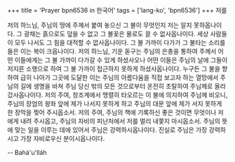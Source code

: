 +++
title = 'Prayer bpn6536 in 한국어'
tags = ['lang-ko', 'bpn6536']
+++
저를

저의 하느님, 주님의 땅에 주께서 붙여 놓으신 그 불이 무엇인지 저는 알지 못하옵나이다. 그 광채는 흙으로도 덮을 수 없고 그 불꽃은 물로도 끌 수 없사옵나이다. 세상 사람들이 모두 나서도 그 힘을 대적할 수 없사옵나이다. 그 불 가까이 다가가 그 불타는 소리를 들은 이는 복이 크옵나이다.
저의 하느님, 기운 돋구는 주님의 은총을 통하여 주께서 어떤 이들에게는 그 불 가까이 다가갈 수 있게 하셨사오나 어떤 이들은 주님의 날에 그들이 저지른 소행으로 하여 그 불 가까이 접근하지 못하게 하셨사옵나이다. 누구든 그 불을 향하여 급히 나아가 그곳에 도달한 이는 주님의 아름다움을 직접 보고자 하는 열망에서 주님의 길에 생명을 바쳐 주님 당신 밖의 모든 것으로부터 온전히 초탈하여 주님께로 올라갔사옵나이다.
저의 주여, 창조계에서 맹렬히 타오르는 이 불에 의지하여 주님께 비오니, 주님의 장엄의 왕좌 앞에 제가 나서지 못하게 하고 주님의 대문 앞에 제가 서지 못하게 한 장막을 찢어 주시옵소서. 저의 주여, 주님의 책에 기록하신 좋은 것이면 무엇이나 저에게 내려 주시옵고, 주님의 자비의 피난처에서 저를 멀리 내쫓지 마시옵소서.
주님의 뜻에 맞는 일을 이루는 데에 있어서 주님은 강력하시옵나이다. 진실로 주님은 가장 강력하시고 가장 자비로우신 분이시옵나이다.

-- Bahá'u'lláh
